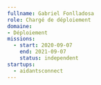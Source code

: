 ```yaml
---
fullname: Gabriel Fonlladosa
role: Chargé de déploiement 
domaine:
- Déploiement
missions:
  - start: 2020-09-07
    end: 2021-09-07
    status: independent
startups:
  - aidantsconnect
---
```

